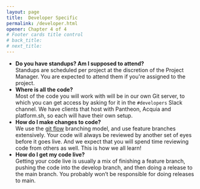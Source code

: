 ```yaml
---
layout: page
title:  Developer Specific
permalink: /developer.html
opener: Chapter 4 of 4
# Footer cards title control
# back_title:
# next_title:
---
```


- **Do you have standups? Am I supposed to attend?**  
Standups are scheduled per project at the discretion of the Project Manager. You are expected to attend them if you're assigned to the project. 
- **Where is all the code?**  
Most of the code you will work with will be in our own Git server, to which you can get access by asking for it in the `#developers` Slack channel. We have clients that host with Pantheon, Acquia and platform.sh, so each will have their own setup.
- **How do I make changes to code?**  
We use the [git flow](https://nvie.com/posts/a-successful-git-branching-model/) branching model, and use feature branches extensively. Your code will always be reviewed by another set of eyes before it goes live. And we expect that you will spend time reviewing code from others as well. This is how we all learn!
- **How do I get my code live?**  
Getting your code live is usually a mix of finishing a feature branch, pushing the code into the develop branch, and then doing a release to the main branch. You probably won’t be responsible for doing releases to main.
